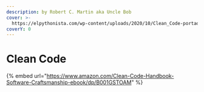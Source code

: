 ```yaml
---
description: by Robert C. Martin aka Uncle Bob
cover: >-
  https://elpythonista.com/wp-content/uploads/2020/10/Clean_Code-portada-1536x864.jpg
coverY: 0
---
```


# Clean Code

{% embed url="https://www.amazon.com/Clean-Code-Handbook-Software-Craftsmanship-ebook/dp/B001GSTOAM" %}
